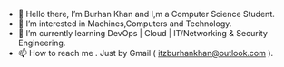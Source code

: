 - 👋 Hello there, I’m Burhan Khan and I,m a Computer Science Student.
- 👀 I’m interested in Machines,Computers and Technology.
- 🌱 I’m currently learning DevOps | Cloud | IT/Networking & Security Engineering.
- 📫 How to reach me . Just by Gmail ( itzburhankhan@outlook.com ).

<!---
ITZ-BURHAN-KHAN/ITZ-BURHAN-KHAN is a ✨ special ✨ repository because its `README.md` (this file) appears on your GitHub profile.
You can click the Preview link to take a look at your changes.
--->
